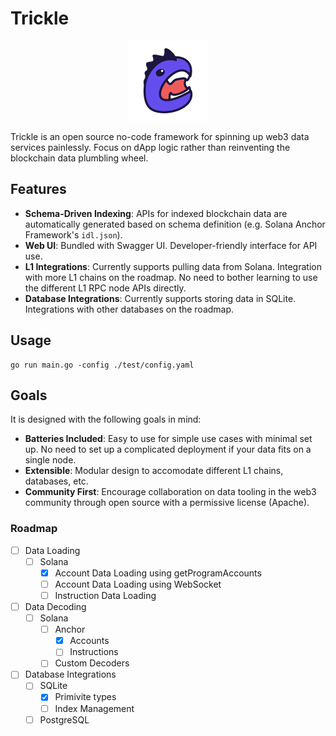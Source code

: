 # Trickle

<div align="center">
    <img width="128px" src="https://raw.githubusercontent.com/data3-wiki/static-assets/main/Trickle-Logo.png">
</div>

Trickle is an open source no-code framework for spinning up web3 data services painlessly. Focus on dApp logic rather than reinventing the blockchain data plumbling wheel.

## Features

- **Schema-Driven Indexing**: APIs for indexed blockchain data are automatically generated based on schema definition (e.g. Solana Anchor Framework's `idl.json`).
- **Web UI**: Bundled with Swagger UI. Developer-friendly interface for API use.
- **L1 Integrations**: Currently supports pulling data from Solana. Integration with more L1 chains on the roadmap. No need to bother learning to use the different L1 RPC node APIs directly.
- **Database Integrations**: Currently supports storing data in SQLite. Integrations with other databases on the roadmap.

## Usage

```
go run main.go -config ./test/config.yaml
```

## Goals

It is designed with the following goals in mind:

- **Batteries Included**: Easy to use for simple use cases with minimal set up. No need to set up a complicated deployment if your data fits on a single node.
- **Extensible**: Modular design to accomodate different L1 chains, databases, etc.
- **Community First**: Encourage collaboration on data tooling in the web3 community through open source with a permissive license (Apache).

### Roadmap

- [ ] Data Loading
    - [ ] Solana
        - [x] Account Data Loading using getProgramAccounts
        - [ ] Account Data Loading using WebSocket
        - [ ] Instruction Data Loading
- [ ] Data Decoding
    - [ ] Solana
        - [ ] Anchor
            - [x] Accounts
            - [ ] Instructions
        - [ ] Custom Decoders
- [ ] Database Integrations
    - [ ] SQLite
        - [x] Primivite types
        - [ ] Index Management
    - [ ] PostgreSQL
